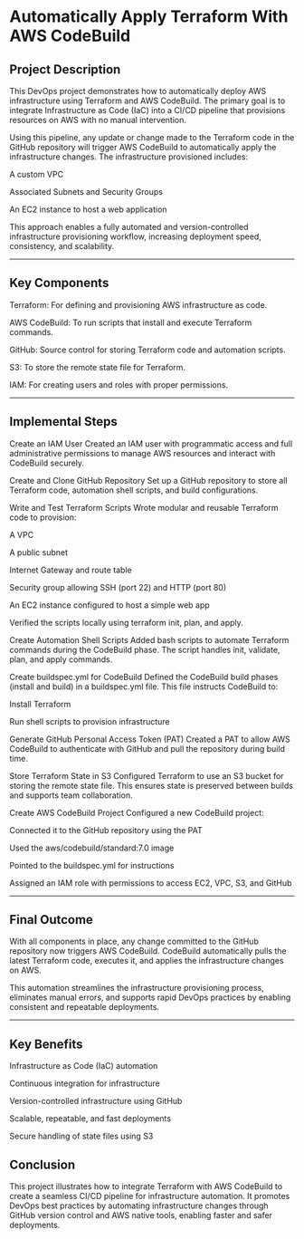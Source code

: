 # Automatically Apply Terraform With AWS CodeBuild

## Project Description
This DevOps project demonstrates how to automatically deploy AWS infrastructure using Terraform and AWS CodeBuild. The primary goal is to integrate Infrastructure as Code (IaC) into a CI/CD pipeline that provisions resources on AWS with no manual intervention.

Using this pipeline, any update or change made to the Terraform code in the GitHub repository will trigger AWS CodeBuild to automatically apply the infrastructure changes. The infrastructure provisioned includes:

A custom VPC

Associated Subnets and Security Groups

An EC2 instance to host a web application

This approach enables a fully automated and version-controlled infrastructure provisioning workflow, increasing deployment speed, consistency, and scalability.

---

## Key Components
Terraform: For defining and provisioning AWS infrastructure as code.

AWS CodeBuild: To run scripts that install and execute Terraform commands.

GitHub: Source control for storing Terraform code and automation scripts.

S3: To store the remote state file for Terraform.

IAM: For creating users and roles with proper permissions.

---

## Implemental Steps
Create an IAM User
Created an IAM user with programmatic access and full administrative permissions to manage AWS resources and interact with CodeBuild securely.

Create and Clone GitHub Repository
Set up a GitHub repository to store all Terraform code, automation shell scripts, and build configurations.

Write and Test Terraform Scripts
Wrote modular and reusable Terraform code to provision:

A VPC

A public subnet

Internet Gateway and route table

Security group allowing SSH (port 22) and HTTP (port 80)

An EC2 instance configured to host a simple web app

Verified the scripts locally using terraform init, plan, and apply.

Create Automation Shell Scripts
Added bash scripts to automate Terraform commands during the CodeBuild phase. The script handles init, validate, plan, and apply commands.

Create buildspec.yml for CodeBuild
Defined the CodeBuild build phases (install and build) in a buildspec.yml file. This file instructs CodeBuild to:

Install Terraform

Run shell scripts to provision infrastructure

Generate GitHub Personal Access Token (PAT)
Created a PAT to allow AWS CodeBuild to authenticate with GitHub and pull the repository during build time.

Store Terraform State in S3
Configured Terraform to use an S3 bucket for storing the remote state file. This ensures state is preserved between builds and supports team collaboration.

Create AWS CodeBuild Project
Configured a new CodeBuild project:

Connected it to the GitHub repository using the PAT

Used the aws/codebuild/standard:7.0 image

Pointed to the buildspec.yml for instructions

Assigned an IAM role with permissions to access EC2, VPC, S3, and GitHub

---

## Final Outcome
With all components in place, any change committed to the GitHub repository now triggers AWS CodeBuild. CodeBuild automatically pulls the latest Terraform code, executes it, and applies the infrastructure changes on AWS.

This automation streamlines the infrastructure provisioning process, eliminates manual errors, and supports rapid DevOps practices by enabling consistent and repeatable deployments.

---

## Key Benefits
Infrastructure as Code (IaC) automation

Continuous integration for infrastructure

Version-controlled infrastructure using GitHub

Scalable, repeatable, and fast deployments

Secure handling of state files using S3

## Conclusion
This project illustrates how to integrate Terraform with AWS CodeBuild to create a seamless CI/CD pipeline for infrastructure automation. It promotes DevOps best practices by automating infrastructure changes through GitHub version control and AWS native tools, enabling faster and safer deployments.
